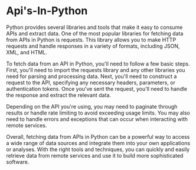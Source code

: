 # Api's-In-Python
Python provides several libraries and tools that make it easy to consume APIs and extract data. One of the most popular libraries for fetching data from APIs in Python is requests. This library allows you to make HTTP requests and handle responses in a variety of formats, including JSON, XML, and HTML.

To fetch data from an API in Python, you'll need to follow a few basic steps. First, you'll need to import the requests library and any other libraries you need for parsing and processing data. Next, you'll need to construct a request to the API, specifying any necessary headers, parameters, or authentication tokens. Once you've sent the request, you'll need to handle the response and extract the relevant data.

Depending on the API you're using, you may need to paginate through results or handle rate limiting to avoid exceeding usage limits. You may also need to handle errors and exceptions that can occur when interacting with remote services.

Overall, fetching data from APIs in Python can be a powerful way to access a wide range of data sources and integrate them into your own applications or analyses. With the right tools and techniques, you can quickly and easily retrieve data from remote services and use it to build more sophisticated software.
